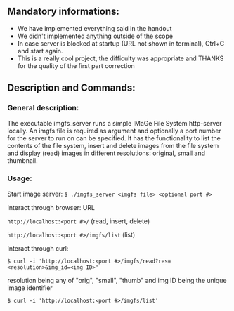 ## Mandatory informations:
- We have implemented everything said in the handout
- We didn't implemented anything outside of the scope
- In case server is blocked at startup (URL not shown in terminal), Ctrl+C and start again.
- This is a really cool project, the difficulty was appropriate and THANKS for the quality of the first part correction

## Description and Commands:
### General description:
The executable imgfs_server runs a simple IMaGe File System http-server locally. An imgfs file is required as argument and optionally a port number for the server to run on can be specified.
It has the functionality to list the contents of the file system, insert and delete images from the file system and display (read) images in different resolutions: original, small and thumbnail.

### Usage:
Start image server:
	`$ ./imgfs_server <imgfs file> <optional port #>`

Interact through browser:
URL

`http://localhost:<port #>/` (read, insert, delete)

`http://localhost:<port #>/imgfs/list`	(list)

Interact through curl:

`$ curl -i 'http://localhost:<port #>/imgfs/read?res=<resolution>&img_id=<img ID>'`

resolution being any of "orig", "small", "thumb" and img ID being the unique image identifier

`$ curl -i 'http://localhost:<port #>/imgfs/list'`
